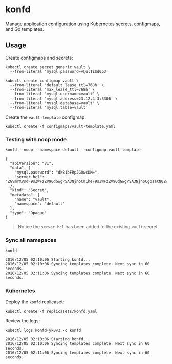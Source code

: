 # konfd

Manage application configuration using Kubernetes secrets, configmaps, and Go templates.

## Usage

Create configmaps and secrets:

```
kubectl create secret generic vault \
  --from-literal 'mysql.password=v@ulTi$d0p3'
```

```
kubectl create configmap vault \
  --from-literal 'default_lease_ttl=768h' \
  --from-literal 'max_lease_ttl=768h' \
  --from-literal 'mysql.username=vault' \
  --from-literal 'mysql.address=23.12.4.3:3306' \
  --from-literal 'mysql.database=vault' \
  --from-literal 'mysql.table=vault'
```

Create the `vault-template` configmap:

```
kubectl create -f configmaps/vault-template.yaml
```

### Testing with noop mode

```
konfd --noop --namespace default --configmap vault-template
```

```
{
  "apiVersion": "v1",
  "data": {
    "mysql.password": "dkB1bFRpJGQwcDM=",
    "server.hcl": "ZGVmYXVsdF9sZWFzZV90dGwgPSA3NjhoCm1heF9sZWFzZV90dGwgPSA3NjhoCgpsaXN0ZW5lciAidGNwIiB7CiAgYWRkcmVzcyA9ICIwLjAuMC4wOjgyMDAiCiAgdGxzX2NlcnRfZmlsZSA9ICIvZXRjL3Rscy9zZXJ2ZXIucGVtIgogIHRsc19rZXlfZmlsZSA9ICIvZXRjL3Rscy9zZXJ2ZXIua2V5Igp9CgpiYWNrZW5kICJteXNxbCIgewogIHVzZXJuYW1lID0gInZhdWx0IgogIHBhc3N3b3JkID0gInZAdWxUaSRkMHAzIgogIGFkZHJlc3MgPSAiMjMuMTIuNC4zOjMzMDYiCiAgZGF0YWJhc2UgPSAidmF1bHQiCiAgdGFibGUgPSAidmF1bHQiCiAgdGxzX2NhX2ZpbGUgPSAiL2V0Yy90bHMvbXlzcWwtY2EucGVtIgp9Cg=="
  },
  "kind": "Secret",
  "metadata": {
    "name": "vault",
    "namespace": "default"
  },
  "type": "Opaque"
}
```

> Notice the `server.hcl` has been added to the existing `vault` secret.

### Sync all namepaces

```
konfd
```

```
2016/12/05 02:10:06 Starting konfd...
2016/12/05 02:10:06 Syncing templates complete. Next sync in 60 seconds.
2016/12/05 02:11:06 Syncing templates complete. Next sync in 60 seconds.
```

### Kubernetes

Deploy the `konfd` replicaset:

```
kubectl create -f replicasets/konfd.yaml 
```

Review the logs:

```
kubectl logs konfd-yk0v3 -c konfd
```
```
2016/12/05 02:10:06 Starting konfd...
2016/12/05 02:10:06 Syncing templates complete. Next sync in 60 seconds.
2016/12/05 02:11:06 Syncing templates complete. Next sync in 60 seconds.
```
